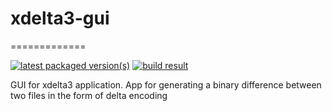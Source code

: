 # xdelta3-gui
=============

[![latest packaged version(s)](https://repology.org/badge/latest-versions/xdelta3-gui.svg)](https://repology.org/project/xdelta3-gui/versions)
[![build result](https://build.opensuse.org/projects/home:mx-packaging/packages/xdelta3-gui/badge.svg?type=default)](https://software.opensuse.org//download.html?project=home%3Amx-packaging&package=xdelta3-gui)

GUI for xdelta3 application. App for generating a binary difference between two files in the form of delta encoding

